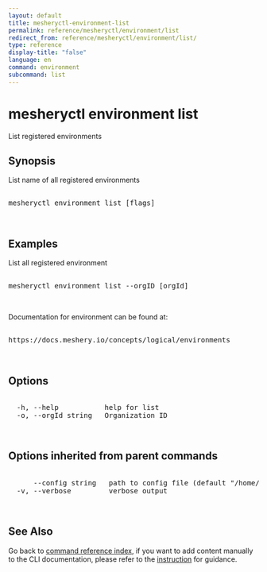 ```yaml
---
layout: default
title: mesheryctl-environment-list
permalink: reference/mesheryctl/environment/list
redirect_from: reference/mesheryctl/environment/list/
type: reference
display-title: "false"
language: en
command: environment
subcommand: list
---
```


# mesheryctl environment list

List registered environments

## Synopsis

List name of all registered environments
<pre class='codeblock-pre'>
<div class='codeblock'>
mesheryctl environment list [flags]

</div>
</pre> 

## Examples

List all registered environment
<pre class='codeblock-pre'>
<div class='codeblock'>
mesheryctl environment list --orgID [orgId]

</div>
</pre> 

Documentation for environment can be found at:
<pre class='codeblock-pre'>
<div class='codeblock'>
https://docs.meshery.io/concepts/logical/environments

</div>
</pre> 

## Options

<pre class='codeblock-pre'>
<div class='codeblock'>
  -h, --help           help for list
  -o, --orgId string   Organization ID

</div>
</pre>

## Options inherited from parent commands

<pre class='codeblock-pre'>
<div class='codeblock'>
      --config string   path to config file (default "/home/runner/.meshery/config.yaml")
  -v, --verbose         verbose output

</div>
</pre>

## See Also

Go back to [command reference index](/reference/mesheryctl/), if you want to add content manually to the CLI documentation, please refer to the [instruction](/project/contributing/contributing-cli#preserving-manually-added-documentation) for guidance.
